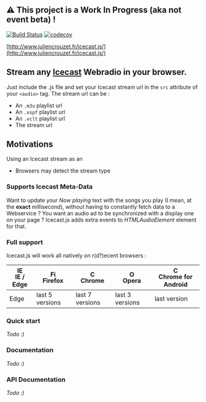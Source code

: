 
## :warning: This project is a Work In Progress (aka not event beta) !


[![Build Status](https://travis-ci.org/jucrouzet/icecast.js.svg?branch=master)](https://travis-ci.org/jucrouzet/icecast.js) [![codecov](https://codecov.io/gh/jucrouzet/icecast.js/branch/master/graph/badge.svg)](https://codecov.io/gh/jucrouzet/icecast.js)

[http://www.juliencrouzet.fr/icecast.js/](http://www.juliencrouzet.fr/icecast.js/)

## Stream any [Icecast](http://icecast.org/) Webradio in your browser.
Just include the .js file and set your Icecast stream url in the `src` attribute of your `<audio>` tag.
The stream url can be :
- An `.m3u` playlist url
- An `.xspf` playlist url
- An `.vclt` playlist url
- The stream url

## Motivations

Using an Icecast stream as an <Audio> `src` attribute value may work but :
- Browsers may detect the stream type 


### Supports Icecast Meta-Data
Want to update your _Now playing_ text with the songs you play (I mean, at the **exact** millisecond), without having to constantly fetch data to a Webservice ?
You want an audio ad to be synchronized with a display one on your page ?
Icecast.js adds extra events to _HTMLAudioElement_ element for that.

### Full support

Icecast.js will work all natively on r(d?)ecent browsers :

| [<img src="https://raw.githubusercontent.com/godban/browsers-support-badges/master/src/images/edge.png" alt="IE / Edge" width="16px" height="16px" />](http://godban.github.io/browsers-support-badges/)</br>IE / Edge | [<img src="https://raw.githubusercontent.com/godban/browsers-support-badges/master/src/images/firefox.png" alt="Firefox" width="16px" height="16px" />](http://godban.github.io/browsers-support-badges/)</br>Firefox | [<img src="https://raw.githubusercontent.com/godban/browsers-support-badges/master/src/images/chrome.png" alt="Chrome" width="16px" height="16px" />](http://godban.github.io/browsers-support-badges/)</br>Chrome | [<img src="https://raw.githubusercontent.com/godban/browsers-support-badges/master/src/images/opera.png" alt="Opera" width="16px" height="16px" />](http://godban.github.io/browsers-support-badges/)</br>Opera | [<img src="https://raw.githubusercontent.com/godban/browsers-support-badges/master/src/images/chrome-android.png" alt="Chrome for Android" width="16px" height="16px" />](http://godban.github.io/browsers-support-badges/)</br>Chrome for Android |
| --------- | --------- | --------- | --------- | --------- |
| Edge| last 5 versions| last 7 versions| last 3 versions| last version

### Quick start

_Todo :)_

### Documentation

_Todo :)_

### API Documentation

_Todo :)_

